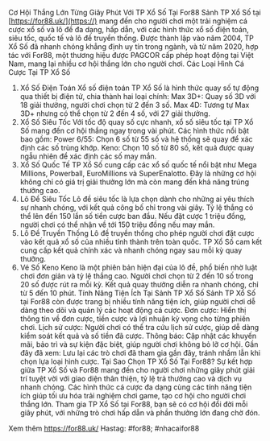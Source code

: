 Cơ Hội Thắng Lớn Từng Giây Phút Với TP Xổ Số Tại For88
Sảnh TP Xổ Số tại [https://for88.uk/](https://) mang đến cho người chơi một trải nghiệm cá cược xổ số và lô đề đa dạng, hấp dẫn, với các hình thức xổ số điện toán, siêu tốc, quốc tế và lô đề truyền thống. Được thành lập vào năm 2004, TP Xổ Số đã nhanh chóng khẳng định uy tín trong ngành, và từ năm 2020, hợp tác với For88, một thương hiệu được PAGCOR cấp phép hoạt động tại Việt Nam, mang lại nhiều cơ hội thắng lớn cho người chơi.
Các Loại Hình Cá Cược Tại TP Xổ Số
1. Xổ Số Điện Toán
Xổ số điện toán TP Xổ Số là hình thức quay số tự động qua thiết bị điện tử, chia thành hai loại chính:
Max 3D+: Quay số 3D với 18 giải thưởng, người chơi chọn từ 2 đến 3 số.
Max 4D: Tương tự Max 3D+ nhưng có thể chọn từ 2 đến 4 số, với 27 giải thưởng.
2. Xổ Số Siêu Tốc
Với tốc độ quay số cực nhanh, xổ số siêu tốc tại TP Xổ Số mang đến cơ hội thắng ngay trong vài phút. Các hình thức nổi bật bao gồm:
Power 6/55: Chọn 6 số từ 55 số và hệ thống sẽ quay để xác định các số trùng khớp.
Keno: Chọn 10 số từ 80 số, kết quả được quay ngẫu nhiên để xác định các số may mắn.
3. Xổ Số Quốc Tế
TP Xổ Số cung cấp các xổ số quốc tế nổi bật như Mega Millions, Powerball, EuroMillions và SuperEnalotto. Đây là những cơ hội không chỉ có giá trị giải thưởng lớn mà còn mang đến khả năng trúng thưởng cao.
4. Lô Đề Siêu Tốc
Lô đề siêu tốc là lựa chọn dành cho những ai yêu thích sự nhanh chóng, với kết quả công bố chỉ trong vài giây. Tỷ lệ thắng có thể lên đến 150 lần số tiền cược ban đầu. Nếu đặt cược 1 triệu đồng, người chơi có thể nhận về tới 150 triệu đồng nếu may mắn.
5. Lô Đề Truyền Thống
Lô đề truyền thống cho phép người chơi đặt cược vào kết quả xổ số của nhiều tỉnh thành trên toàn quốc. TP Xổ Số cam kết cung cấp kết quả chính xác và nhanh chóng ngay sau mỗi kỳ quay thưởng.
6. Vé Số Keno
Keno là một phiên bản hiện đại của lô đề, phổ biến nhờ luật chơi đơn giản và tỷ lệ thắng cao. Người chơi chọn từ 2 đến 10 số trong 20 số được rút ra mỗi kỳ. Kết quả quay thưởng diễn ra nhanh chóng, chỉ từ 5 đến 10 phút.
Tính Năng Tiện Ích Tại Sảnh TP Xổ Số
Sảnh TP Xổ Số tại For88 còn được trang bị nhiều tính năng tiện ích, giúp người chơi dễ dàng theo dõi và quản lý các hoạt động cá cược.
Đơn cược: Hiển thị thông tin về đơn cược, tiền cược và lợi nhuận kỳ vọng cho từng phiên chơi.
Lịch sử cược: Người chơi có thể tra cứu lịch sử cược, giúp dễ dàng kiểm soát kết quả và số tiền đã cược.
Thông báo: Cập nhật các khuyến mãi, bảo trì và sự kiện đặc biệt, giúp người chơi không bỏ lỡ cơ hội.
Gần đây đã xem: Lưu lại các trò chơi đã tham gia gần đây, tránh nhầm lẫn khi chọn lựa loại hình cược.
Tại Sao Chọn TP Xổ Số Tại For88?
Sự kết hợp giữa TP Xổ Số và For88 mang đến cho người chơi những giây phút giải trí tuyệt vời với giao diện thân thiện, tỷ lệ trả thưởng cao và dịch vụ nhanh chóng. Các hình thức cá cược đa dạng cùng các tính năng tiện ích giúp tối ưu hóa trải nghiệm chơi game, tạo cơ hội cho người chơi thắng lớn. Tham gia TP Xổ Số tại For88, bạn sẽ có cơ hội đổi đời mỗi giây phút, với những trò chơi hấp dẫn và phần thưởng lớn đang chờ đón.





Xem thêm https://for88.uk/
Hastag: #for88; #nhacaifor88
